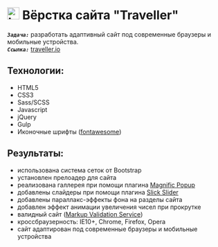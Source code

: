 <h1>
  <img 
    src="https://image.flaticon.com/icons/svg/265/265725.svg" 
    width="28"
    alt="LOGO"/>
    Вёрстка сайта "Traveller"
</h1> 

<strong><em>`Задача:`</em></strong> разработать адаптивный сайт под современные браузеры и мобильные устройства.<br>
<strong><em>`Ссылка:`</em></strong> <a href="https://kibo13.github.io/wbk-traveller/" target="_blank"> traveller.io</a>

## Технологии:
* HTML5
* CSS3
* Sass/SCSS
* Javascript
* jQuery
* Gulp
* Иконочные шрифты (<a href="https://fontawesome.com/">fontawesome</a>)

## Результаты:
* использована система сеток от Bootstrap
* установлен прелоадер для сайта
* реализована галлерея при помощи плагина <a href="https://dimsemenov.com/plugins/magnific-popup/">Magnific Popup</a>
* добавлены слайдеры при помощи плагина <a href="https://kenwheeler.github.io/slick/">Slick Slider</a>
* добавлены параллакс-эффекты фона на разделы сайта
* добавлен эффект анимации увеличения чисел при прокрутке
* валидный сайт (<a href="https://validator.w3.org/">Markup Validation Service</a>)
* кроссбраузерность: IE10+, Chrome, Firefox, Opera
* сайт адаптирован под современные браузеры и мобильные устройства




